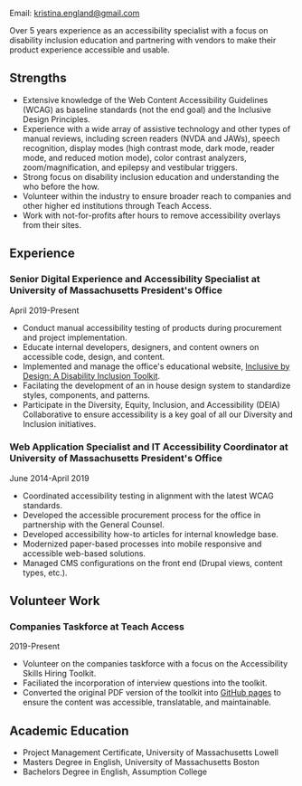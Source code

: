 Email: [kristina.england@gmail.com](mailto:kristina.england@gmail.com)

Over 5 years experience as an accessibility specialist with a focus on disability inclusion education and partnering with vendors to make their product experience accessible and usable.

## Strengths
- Extensive knowledge of the Web Content Accessibility Guidelines (WCAG) as baseline standards (not the end goal) and the Inclusive Design Principles. 
- Experience with a wide array of assistive technology and other types of manual reviews, including screen readers (NVDA and JAWs), speech recognition, display modes (high contrast mode, dark mode, reader mode, and reduced motion mode), color contrast analyzers, zoom/magnification, and epilepsy and vestibular triggers.
- Strong focus on disability inclusion education and understanding the who before the how. 
- Volunteer within the industry to ensure broader reach to companies and other higher ed institutions through Teach Access. 
- Work with not-for-profits after hours to remove accessibility overlays from their sites.

## Experience
### Senior Digital Experience and Accessibility Specialist at University of Massachusetts President's Office
April 2019-Present
- Conduct manual accessibility testing of products during procurement and project implementation. 
- Educate internal developers, designers, and content owners on accessible code, design, and content.
- Implemented and manage the office's educational website, [Inclusive by Design: A Disability Inclusion Toolkit](https://www.umassp.edu/inclusive-by-design).
- Facilating the development of an in house design system to standardize styles, components, and patterns.
- Participate in the Diversity, Equity, Inclusion, and Accessibility (DEIA) Collaborative to ensure accessibility is a key goal of all our Diversity and Inclusion initiatives. 

### Web Application Specialist and IT Accessibility Coordinator at University of Massachusetts President's Office
June 2014-April 2019
- Coordinated accessibility testing in alignment with the latest WCAG standards.
- Developed the accessible procurement process for the office in partnership with the General Counsel.
- Developed accessibility how-to articles for internal knowledge base.
- Modernized paper-based processes into mobile responsive and accessible web-based solutions.
- Managed CMS configurations on the front end (Drupal views, content types, etc.).

## Volunteer Work
### Companies Taskforce at Teach Access
2019-Present
- Volunteer on the companies taskforce with a focus on the Accessibility Skills Hiring Toolkit. 
- Faciliated the incorporation of interview questions into the toolkit.
- Converted the original PDF version of the toolkit into [GitHub pages](https://teachaccess.github.io/accessibility-skills-hiring-toolkit/) to ensure the content was accessible, translatable, and maintainable. 

## Academic Education
- Project Management Certificate, University of Massachusetts Lowell
- Masters Degree in English, University of Massachusetts Boston
- Bachelors Degree in English, Assumption College

